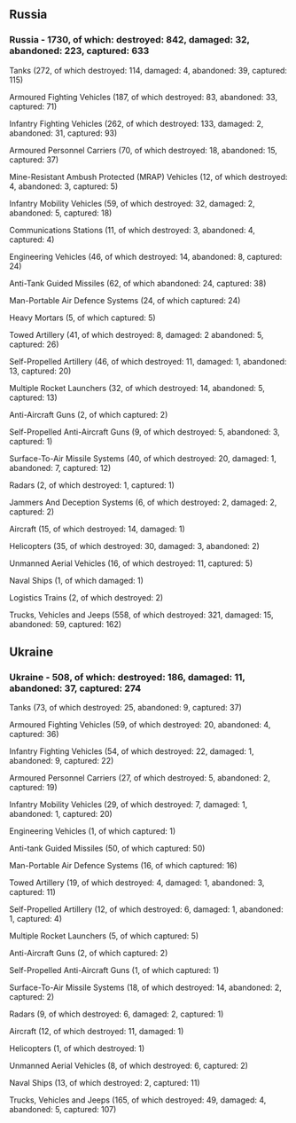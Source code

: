 
 
 ## Russia
 
 ### Russia - 1730, of which: destroyed: 842, damaged: 32, abandoned: 223, captured: 633

 

 

 Tanks (272, of which destroyed: 114, damaged: 4, abandoned: 39, captured: 115)

 Armoured Fighting Vehicles (187, of which destroyed: 83, abandoned: 33, captured: 71)

 Infantry Fighting Vehicles (262, of which destroyed: 133, damaged: 2, abandoned: 31, captured: 93)

 Armoured Personnel Carriers (70, of which destroyed: 18, abandoned: 15, captured: 37)

 Mine-Resistant Ambush Protected (MRAP) Vehicles (12, of which destroyed: 4, abandoned: 3, captured: 5)

 Infantry Mobility Vehicles (59, of which destroyed: 32, damaged: 2, abandoned: 5, captured: 18)

 Communications Stations (11, of which destroyed: 3, abandoned: 4, captured: 4)

 Engineering Vehicles (46, of which destroyed: 14, abandoned: 8, captured: 24)

 Anti-Tank Guided Missiles (62, of which abandoned: 24, captured: 38)

 Man-Portable Air Defence Systems (24, of which captured: 24)

 Heavy Mortars (5, of which captured: 5)

 Towed Artillery (41, of which destroyed: 8, damaged: 2 abandoned: 5, captured: 26)

 Self-Propelled Artillery (46, of which destroyed: 11, damaged: 1, abandoned: 13, captured: 20)

 Multiple Rocket Launchers (32, of which destroyed: 14, abandoned: 5, captured: 13)

 Anti-Aircraft Guns (2, of which captured: 2)

 Self-Propelled Anti-Aircraft Guns (9, of which destroyed: 5, abandoned: 3, captured: 1)

 Surface-To-Air Missile Systems (40, of which destroyed: 20, damaged: 1, abandoned: 7, captured: 12)

 Radars (2, of which destroyed: 1, captured: 1)

 Jammers And Deception Systems (6, of which destroyed: 2, damaged: 2, captured: 2)

 Aircraft (15, of which destroyed: 14, damaged: 1)

 Helicopters (35, of which destroyed: 30, damaged: 3, abandoned: 2)

 Unmanned Aerial Vehicles (16, of which destroyed: 11, captured: 5)

 Naval Ships (1, of which damaged: 1)

 Logistics Trains (2, of which destroyed: 2)

 Trucks, Vehicles and Jeeps (558, of which destroyed: 321, damaged: 15, abandoned: 59, captured: 162)

 
 
 ## Ukraine
 
 ### Ukraine - 508, of which: destroyed: 186, damaged: 11, abandoned: 37, captured: 274

 

 

 Tanks (73, of which destroyed: 25, abandoned: 9, captured: 37)

 Armoured Fighting Vehicles (59, of which destroyed: 20, abandoned: 4, captured: 36)

 Infantry Fighting Vehicles (54, of which destroyed: 22, damaged: 1, abandoned: 9, captured: 22)

 Armoured Personnel Carriers (27, of which destroyed: 5, abandoned: 2, captured: 19)

 Infantry Mobility Vehicles (29, of which destroyed: 7, damaged: 1, abandoned: 1, captured: 20)

 Engineering Vehicles (1, of which captured: 1)

 Anti-tank Guided Missiles (50, of which captured: 50)

 Man-Portable Air Defence Systems (16, of which captured: 16)

 Towed Artillery (19, of which destroyed: 4, damaged: 1, abandoned: 3, captured: 11)

 Self-Propelled Artillery (12, of which destroyed: 6, damaged: 1, abandoned: 1, captured: 4)

 Multiple Rocket Launchers (5, of which captured: 5)

 Anti-Aircraft Guns (2, of which captured: 2)

 Self-Propelled Anti-Aircraft Guns (1, of which captured: 1)

 Surface-To-Air Missile Systems (18, of which destroyed: 14, abandoned: 2, captured: 2)

 

 

 Radars (9, of which destroyed: 6, damaged: 2, captured: 1)

 Aircraft (12, of which destroyed: 11, damaged: 1)

 Helicopters (1, of which destroyed: 1)

 Unmanned Aerial Vehicles (8, of which destroyed: 6, captured: 2)

 Naval Ships (13, of which destroyed: 2, captured: 11)

 Trucks, Vehicles and Jeeps (165, of which destroyed: 49, damaged: 4, abandoned: 5, captured: 107)

